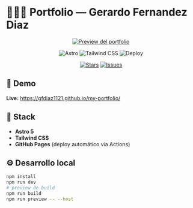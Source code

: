 # 👨🏻‍💻 Portfolio — Gerardo Fernandez Diaz

<div align="center">
  <a href="https://gfdiaz1121.github.io/my-portfolio/">
    <img src="./public/porfolio.webp" alt="Preview del portfolio" />
  </a>
  <p></p>
</div>

<div align="center">

![Astro](https://img.shields.io/badge/Astro-000?logo=astro&logoColor=fff&style=flat)
![Tailwind CSS](https://img.shields.io/badge/Tailwind%20CSS-06B6D4?logo=tailwindcss&logoColor=fff&style=flat)
![Deploy](https://img.shields.io/badge/GitHub%20Pages-Auto%20Deploy-2ea44f?logo=github)

[![Stars](https://img.shields.io/github/stars/gfdiaz1121/my-portfolio)](https://github.com/gfdiaz1121/my-portfolio/stargazers)
[![Issues](https://img.shields.io/github/issues/gfdiaz1121/my-portfolio)](https://github.com/gfdiaz1121/my-portfolio/issues)

</div>

## 🚀 Demo
**Live:** https://gfdiaz1121.github.io/my-portfolio/

## 🧰 Stack
- **Astro 5**
- **Tailwind CSS**
- **GitHub Pages** (deploy automático vía Actions)

## ⚙️ Desarrollo local
```bash
npm install
npm run dev
# preview de build
npm run build
npm run preview -- --host
